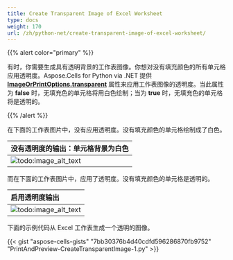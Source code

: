 ```yaml
---
title: Create Transparent Image of Excel Worksheet
type: docs
weight: 170
url: /zh/python-net/create-transparent-image-of-excel-worksheet/
---
```


{{% alert color="primary" %}}

有时，你需要生成具有透明背景的工作表图像。你想对没有填充颜色的所有单元格应用透明度。Aspose.Cells for Python via .NET 提供 [**ImageOrPrintOptions.transparent**](https://reference.aspose.com/cells/python-net/aspose.cells.rendering/imageorprintoptions/transparent) 属性来应用工作表图像的透明度。当此属性为 **false** 时，无填充色的单元格将用白色绘制；当为 **true** 时，无填充色的单元格将是透明的。

{{% /alert %}} 

在下面的工作表图片中，没有应用透明度。没有填充颜色的单元格绘制成了白色。

|**没有透明度的输出：单元格背景为白色**|
| :- |
|![todo:image_alt_text](create-transparent-image-of-excel-worksheet_1.png)|

而在下面的工作表图片中，应用了透明度。没有填充颜色的单元格是透明的。

|**启用透明度输出**|
| :- |
|![todo:image_alt_text](create-transparent-image-of-excel-worksheet_2.png)|

下面的示例代码从 Excel 工作表生成一个透明的图像。

{{< gist "aspose-cells-gists" "7bb30376b4d40cdfd596286870fb9752" "PrintAndPreview-CreateTransparentImage-1.py" >}}

